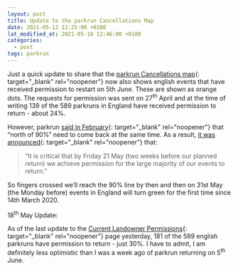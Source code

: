 ```yaml
---
layout: post
title: Update to the parkrun Cancellations Map
date: 2021-05-12 12:25:00 +0100
lat_modified_at: 2021-05-18 12:46:00 +0100
categories:
  - post
tags: parkrun
---
```

Just a quick update to share that the [parkrun Cancellations map](https://josh.me.uk/parkrun-cancellations/){: target="_blank" rel="noopener"} now also shows english events that have received permission to restart on 5th June. These are shown as orange dots. The requests for permission was sent on 27<sup>th</sup> April and at the time of writing 139 of the 589 parkruns in England have received permission to return - about 24%.

However, parkrun [said in February](https://blog.parkrun.com/uk/2021/02/26/restarting-parkrun-in-england/){: target="_blank" rel="noopener"} that “north of 90%” need to come back at the same time. As a result, [it was announced](https://blog.parkrun.com/uk/2021/04/30/uk-update-30-april/){: target="_blank" rel="noopener"} that:

> “It is critical that by Friday 21 May (two weeks before our planned return) we achieve permission for the large majority of our events to return.”

So fingers crossed we’ll reach the 90% line by then and then on 31st May (the Monday before) events in England will turn green for the first time since 14th March 2020.

18<sup>th</sup> May Update:

As of the last update to the [Current Landowner Permissions](https://blog.parkrun.com/uk/2021/04/30/current-landowner-permissions/){: target="_blank" rel="noopener"}&nbsp;page yesterday, 181 of the 589 english parkruns have permission to return - just 30%. I have to admit, I am definitely less optimistic than I was a week ago of parkrun returning on 5<sup>th</sup> June.
